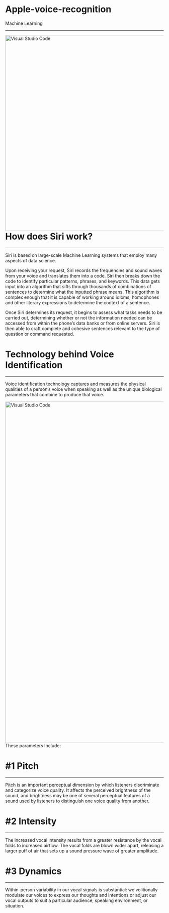 # Apple-voice-recognition
Machine Learning

---

<img align="left" alt="Visual Studio Code" width="820px" height="620px" src="https://zesium.com/wp-content/uploads/2020/12/people-using-voice-recognition_18591-47310.jpg" />

---

# How does Siri work?

---

Siri is based on large-scale Machine Learning systems that employ many aspects of data science.
<br />

Upon receiving your request, Siri records the frequencies and sound
waves from your voice and translates them into a code. Siri then
breaks down the code to identify particular patterns, phrases, and
keywords. This data gets input into an algorithm that sifts through
thousands of combinations of sentences to determine what the
inputted phrase means. This algorithm is complex enough that it is
capable of working around idioms, homophones and other literary
expressions to determine the context of a sentence.

Once Siri determines its request, it begins to assess what tasks
needs to be carried out, determining whether or not the information
needed can be accessed from within the phone’s data banks or from
online servers. Siri is then able to craft complete and cohesive
sentences relevant to the type of question or command requested.

# Technology behind Voice Identification

---

Voice identification technology captures and measures the physical
qualities of a person’s voice when speaking as well as the unique
biological parameters that combine to produce that voice.

<img align="left" alt="Visual Studio Code" width="1080px" src="https://www.iphonelife.com/sites/iphonelife.com/files/heysiri.jpg" />

These parameters Include:

# #1 Pitch 

---

Pitch is an important perceptual dimension by which listeners
discriminate and categorize voice quality. It affects the perceived
brightness of the sound, and brightness may be one of several
perceptual features of a sound used by listeners to distinguish one
voice quality from another.

# #2 Intensity 

---

The increased vocal intensity results from a greater
resistance by the vocal folds to increased airflow. The vocal folds are
blown wider apart, releasing a larger puff of air that sets up a sound
pressure wave of greater amplitude.

# #3 Dynamics

---

Within-person variability in our vocal signals is
substantial: we volitionally modulate our voices to express our
thoughts and intentions or adjust our vocal outputs to suit a
particular audience, speaking environment, or situation.
